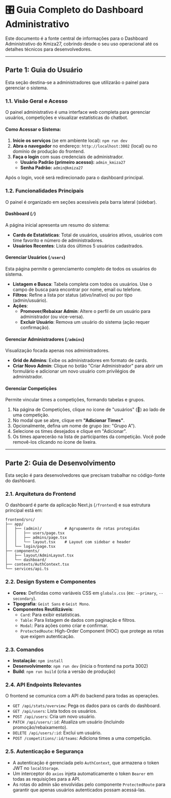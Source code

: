 # 🎛️ Guia Completo do Dashboard Administrativo

Este documento é a fonte central de informações para o Dashboard Administrativo do Kmiza27, cobrindo desde o seu uso operacional até os detalhes técnicos para desenvolvedores.

---

## Parte 1: Guia do Usuário

Esta seção destina-se a administradores que utilizarão o painel para gerenciar o sistema.

### 1.1. Visão Geral e Acesso

O painel administrativo é uma interface web completa para gerenciar usuários, competições e visualizar estatísticas do chatbot.

#### **Como Acessar o Sistema:**
1.  **Inicie os serviços** (se em ambiente local): `npm run dev`
2.  **Abra o navegador** no endereço: `http://localhost:3002` (local) ou no domínio de produção do frontend.
3.  **Faça o login** com suas credenciais de administrador.
    - **Usuário Padrão (primeiro acesso):** `admin_kmiza27`
    - **Senha Padrão:** `admin@kmiza27`

Após o login, você será redirecionado para o dashboard principal.

### 1.2. Funcionalidades Principais

O painel é organizado em seções acessíveis pela barra lateral (sidebar).

#### **Dashboard (`/`)**
A página inicial apresenta um resumo do sistema:
- **Cards de Estatísticas**: Total de usuários, usuários ativos, usuários com time favorito e número de administradores.
- **Usuários Recentes**: Lista dos últimos 5 usuários cadastrados.

#### **Gerenciar Usuários (`/users`)**
Esta página permite o gerenciamento completo de todos os usuários do sistema.
- **Listagem e Busca**: Tabela completa com todos os usuários. Use o campo de busca para encontrar por nome, email ou telefone.
- **Filtros**: Refine a lista por status (ativo/inativo) ou por tipo (admin/usuário).
- **Ações**:
    - **Promover/Rebaixar Admin**: Altere o perfil de um usuário para administrador (ou vice-versa).
    - **Excluir Usuário**: Remova um usuário do sistema (ação requer confirmação).

#### **Gerenciar Administradores (`/admins`)**
Visualização focada apenas nos administradores.
- **Grid de Admins**: Exibe os administradores em formato de cards.
- **Criar Novo Admin**: Clique no botão "Criar Administrador" para abrir um formulário e adicionar um novo usuário com privilégios de administrador.

#### **Gerenciar Competições**
Permite vincular times a competições, formando tabelas e grupos.
1.  Na página de Competições, clique no ícone de "usuários" (👥) ao lado de uma competição.
2.  No modal que se abre, clique em **"Adicionar Times"**.
3.  Opcionalmente, defina um nome de grupo (ex: "Grupo A").
4.  Selecione os times desejados e clique em "Adicionar".
5.  Os times aparecerão na lista de participantes da competição. Você pode removê-los clicando no ícone de lixeira.

---

## Parte 2: Guia de Desenvolvimento

Esta seção é para desenvolvedores que precisam trabalhar no código-fonte do dashboard.

### 2.1. Arquitetura do Frontend

O dashboard é parte da aplicação Next.js (`/frontend`) e sua estrutura principal está em:
```
frontend/src/
├── app/
│   ├── (admin)/          # Agrupamento de rotas protegidas
│   │   ├── users/page.tsx
│   │   ├── admins/page.tsx
│   │   └── layout.tsx    # Layout com sidebar e header
│   └── login/page.tsx
├── components/
│   ├── layout/AdminLayout.tsx
│   └── dashboard/
├── contexts/AuthContext.tsx
└── services/api.ts
```

### 2.2. Design System e Componentes
- **Cores**: Definidas como variáveis CSS em `globals.css` (ex: `--primary`, `--secondary`).
- **Tipografia**: `Geist Sans` e `Geist Mono`.
- **Componentes Reutilizáveis**:
    - `Card`: Para exibir estatísticas.
    - `Table`: Para listagem de dados com paginação e filtros.
    - `Modal`: Para ações como criar e confirmar.
    - `ProtectedRoute`: High-Order Component (HOC) que protege as rotas que exigem autenticação.

### 2.3. Comandos
- **Instalação**: `npm install`
- **Desenvolvimento**: `npm run dev` (inicia o frontend na porta 3002)
- **Build**: `npm run build` (cria a versão de produção)

### 2.4. API Endpoints Relevantes
O frontend se comunica com a API do backend para todas as operações.
- `GET /api/stats/overview`: Pega os dados para os cards do dashboard.
- `GET /api/users`: Lista todos os usuários.
- `POST /api/users`: Cria um novo usuário.
- `PATCH /api/users/:id`: Atualiza um usuário (incluindo promoção/rebaixamento).
- `DELETE /api/users/:id`: Exclui um usuário.
- `POST /competitions/:id/teams`: Adiciona times a uma competição.

### 2.5. Autenticação e Segurança
- A autenticação é gerenciada pelo `AuthContext`, que armazena o token JWT no `localStorage`.
- Um interceptor do `axios` injeta automaticamente o token `Bearer` em todas as requisições para a API.
- As rotas do admin são envolvidas pelo componente `ProtectedRoute` para garantir que apenas usuários autenticados possam acessá-las. 